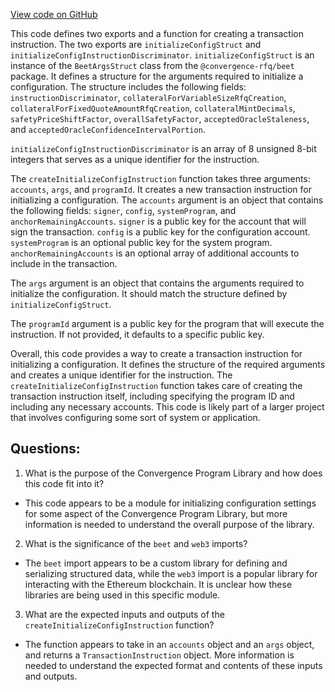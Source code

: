 [View code on GitHub](https://github.com/convergence-rfq/convergence-program-library/risk-engine/js/generated/instructions/initializeConfig.js)

This code defines two exports and a function for creating a transaction instruction. The two exports are `initializeConfigStruct` and `initializeConfigInstructionDiscriminator`. `initializeConfigStruct` is an instance of the `BeetArgsStruct` class from the `@convergence-rfq/beet` package. It defines a structure for the arguments required to initialize a configuration. The structure includes the following fields: `instructionDiscriminator`, `collateralForVariableSizeRfqCreation`, `collateralForFixedQuoteAmountRfqCreation`, `collateralMintDecimals`, `safetyPriceShiftFactor`, `overallSafetyFactor`, `acceptedOracleStaleness`, and `acceptedOracleConfidenceIntervalPortion`. 

`initializeConfigInstructionDiscriminator` is an array of 8 unsigned 8-bit integers that serves as a unique identifier for the instruction. 

The `createInitializeConfigInstruction` function takes three arguments: `accounts`, `args`, and `programId`. It creates a new transaction instruction for initializing a configuration. The `accounts` argument is an object that contains the following fields: `signer`, `config`, `systemProgram`, and `anchorRemainingAccounts`. `signer` is a public key for the account that will sign the transaction. `config` is a public key for the configuration account. `systemProgram` is an optional public key for the system program. `anchorRemainingAccounts` is an optional array of additional accounts to include in the transaction. 

The `args` argument is an object that contains the arguments required to initialize the configuration. It should match the structure defined by `initializeConfigStruct`. 

The `programId` argument is a public key for the program that will execute the instruction. If not provided, it defaults to a specific public key. 

Overall, this code provides a way to create a transaction instruction for initializing a configuration. It defines the structure of the required arguments and creates a unique identifier for the instruction. The `createInitializeConfigInstruction` function takes care of creating the transaction instruction itself, including specifying the program ID and including any necessary accounts. This code is likely part of a larger project that involves configuring some sort of system or application.
## Questions: 
 1. What is the purpose of the Convergence Program Library and how does this code fit into it?
- This code appears to be a module for initializing configuration settings for some aspect of the Convergence Program Library, but more information is needed to understand the overall purpose of the library.

2. What is the significance of the `beet` and `web3` imports?
- The `beet` import appears to be a custom library for defining and serializing structured data, while the `web3` import is a popular library for interacting with the Ethereum blockchain. It is unclear how these libraries are being used in this specific module.

3. What are the expected inputs and outputs of the `createInitializeConfigInstruction` function?
- The function appears to take in an `accounts` object and an `args` object, and returns a `TransactionInstruction` object. More information is needed to understand the expected format and contents of these inputs and outputs.